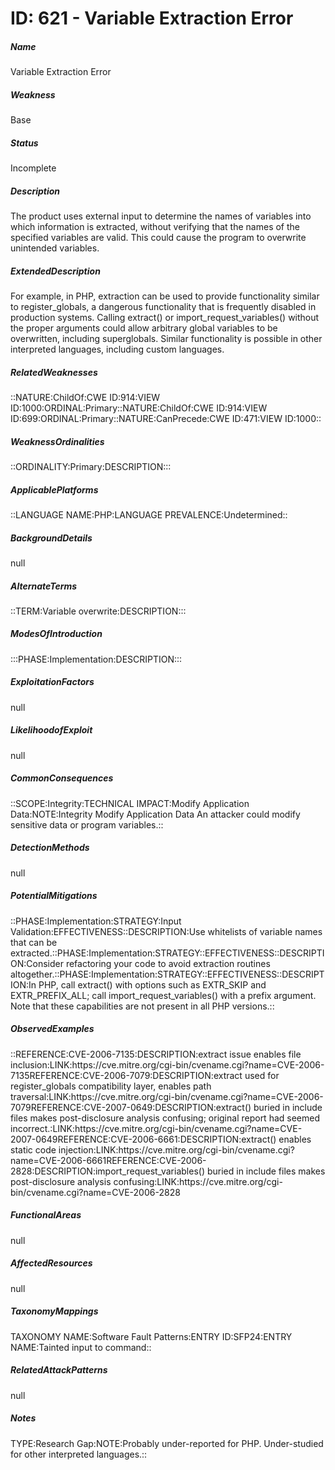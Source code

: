 # ID: 621 - Variable Extraction Error
<h5>Name</h5>Variable Extraction Error
<h5>Weakness</h5>Base
<h5>Status</h5>Incomplete
<h5>Description</h5>The product uses external input to determine the names of variables into which information is extracted, without verifying that the names of the specified variables are valid. This could cause the program to overwrite unintended variables.
<h5>ExtendedDescription</h5>For example, in PHP, extraction can be used to provide functionality similar to register_globals, a dangerous functionality that is frequently disabled in production systems. Calling extract() or import_request_variables() without the proper arguments could allow arbitrary global variables to be overwritten, including superglobals. Similar functionality is possible in other interpreted languages, including custom languages.
<h5>RelatedWeaknesses</h5>::NATURE:ChildOf:CWE ID:914:VIEW ID:1000:ORDINAL:Primary::NATURE:ChildOf:CWE ID:914:VIEW ID:699:ORDINAL:Primary::NATURE:CanPrecede:CWE ID:471:VIEW ID:1000::
<h5>WeaknessOrdinalities</h5>::ORDINALITY:Primary:DESCRIPTION:::
<h5>ApplicablePlatforms</h5>::LANGUAGE NAME:PHP:LANGUAGE PREVALENCE:Undetermined::
<h5>BackgroundDetails</h5>null
<h5>AlternateTerms</h5>::TERM:Variable overwrite:DESCRIPTION:::
<h5>ModesOfIntroduction</h5>:::PHASE:Implementation:DESCRIPTION:::
<h5>ExploitationFactors</h5>null
<h5>LikelihoodofExploit</h5>null
<h5>CommonConsequences</h5>::SCOPE:Integrity:TECHNICAL IMPACT:Modify Application Data:NOTE:Integrity Modify Application Data An attacker could modify sensitive data or program variables.::
<h5>DetectionMethods</h5>null
<h5>PotentialMitigations</h5>::PHASE:Implementation:STRATEGY:Input Validation:EFFECTIVENESS::DESCRIPTION:Use whitelists of variable names that can be extracted.::PHASE:Implementation:STRATEGY::EFFECTIVENESS::DESCRIPTION:Consider refactoring your code to avoid extraction routines altogether.::PHASE:Implementation:STRATEGY::EFFECTIVENESS::DESCRIPTION:In PHP, call extract() with options such as EXTR_SKIP and EXTR_PREFIX_ALL; call import_request_variables() with a prefix argument. Note that these capabilities are not present in all PHP versions.::
<h5>ObservedExamples</h5>::REFERENCE:CVE-2006-7135:DESCRIPTION:extract issue enables file inclusion:LINK:https://cve.mitre.org/cgi-bin/cvename.cgi?name=CVE-2006-7135REFERENCE:CVE-2006-7079:DESCRIPTION:extract used for register_globals compatibility layer, enables path traversal:LINK:https://cve.mitre.org/cgi-bin/cvename.cgi?name=CVE-2006-7079REFERENCE:CVE-2007-0649:DESCRIPTION:extract() buried in include files makes post-disclosure analysis confusing; original report had seemed incorrect.:LINK:https://cve.mitre.org/cgi-bin/cvename.cgi?name=CVE-2007-0649REFERENCE:CVE-2006-6661:DESCRIPTION:extract() enables static code injection:LINK:https://cve.mitre.org/cgi-bin/cvename.cgi?name=CVE-2006-6661REFERENCE:CVE-2006-2828:DESCRIPTION:import_request_variables() buried in include files makes post-disclosure analysis confusing:LINK:https://cve.mitre.org/cgi-bin/cvename.cgi?name=CVE-2006-2828
<h5>FunctionalAreas</h5>null
<h5>AffectedResources</h5>null
<h5>TaxonomyMappings</h5>TAXONOMY NAME:Software Fault Patterns:ENTRY ID:SFP24:ENTRY NAME:Tainted input to command::
<h5>RelatedAttackPatterns</h5>null
<h5>Notes</h5>TYPE:Research Gap:NOTE:Probably under-reported for PHP. Under-studied for other interpreted languages.::

